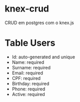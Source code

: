 # knex-crud
CRUD em postgres com o knex.js

# Table Users
- Id: auto-generated and unique
- Name: required
- Surname: required
- Email: required
- CPF: required
- Birthday: required
- Phone: required
- Active: required